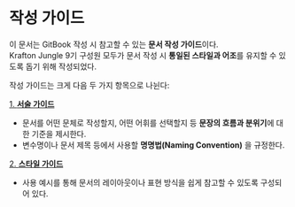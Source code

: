 # 작성 가이드

이 문서는 GitBook 작성 시 참고할 수 있는 **문서 작성 가이드**이다.  
Krafton Jungle 9기 구성원 모두가 문서 작성 시 **통일된 스타일과 어조**를 유지할 수 있도록 돕기 위해 작성되었다.

작성 가이드는 크게 다음 두 가지 항목으로 나뉜다:

[1. **서술 가이드**](docs/edit_guide/write_style/README.md)
   - 문서를 어떤 문체로 작성할지, 어떤 어휘를 선택할지 등 **문장의 흐름과 분위기**에 대한 기준을 제시한다.
   - 변수명이나 문서 제목 등에서 사용할 **명명법(Naming Convention)** 을 규정한다.

[2. **스타일 가이드**](docs/edit_guide/style_guide/README.md)
   - 사용 예시를 통해 문서의 레이아웃이나 표현 방식을 쉽게 참고할 수 있도록 구성되어 있다.

